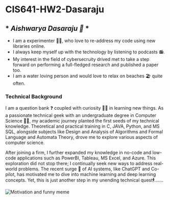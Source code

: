 # CIS641-HW2-Dasaraju
## * *Aishwarya Dasaraju 🥰* *
- I am a experimenter 👩‍🔬, who love to re-address my code using new libraries online.
- I always keep myself up with the technology by listening to podcasts 📻.
- My interest in the field of cybersecruity drived met to take a step forward on performing a full-fledged research and published a paper too.
- I am a water loving person and would love to relax on beaches 🏖️ quite often.

### Technical Background
I am a question bank ❓ coupled with curiosity 🕵️‍♀️ in learning new things. As a passionate technical geek with an undergraduate degree in Computer Science 👩‍🎓, my academic journey planted the first seeds of my technical knowledge. Theoretical and practical training in C, JAVA, Python, and MS SQL, alongside subjects like Design and Analysis of Algorithms and Formal Language and Automata Theory, drove me to explore various aspects of computer science.

After joining a firm, I further expanded my knowledge in no-code and low-code applications such as PowerBI, Tableau, MS Excel, and Azure. This exploration did not stop there; I continually seek new ways to address real-world problems. The recent surge 🤯 of AI systems, like ChatGPT and Co-pilot, has motivated me to dive into machine learning and deep learning concepts. Yet, this is just another step in my unending technical quest🕴️.......

![Motivation and funny meme](https://media.makeameme.org/created/all-you-need-8ebdcc0b4b.jpg)







